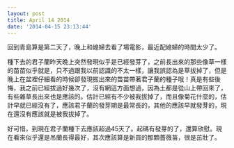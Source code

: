 ```yaml
---
layout: post
title: April 14 2014
date: '2014-04-15 23:13:44'
---
```


回到青島算是第二天了，晚上和媳婦去看了場電影，最近配媳婦的時間太少了。

種下去的君子蘭昨天晚上突然發現似乎是已經發芽了，之前長出來的那些像草一樣的苗苗似乎就是，只不過跟我以前認識的不太一樣，讓我誤認為是草拔掉了，但是晚上在盆裡仔細看的時候卻發現拔出來的苗苗帶著君子蘭的種子哦！真是有些後悔，我之前已經拔過好幾次了，沒有網這方面想過，因為土都是從山上帶回來了，有些雜草長出來也是應該的。估計已經有不少被我拔掉了，而且像菊花什麼的，估計早就已經沒有了，應該君子蘭的發芽期是最常長的，其他的應該早就發芽的，現在還沒有應該就是被我拔掉了。

好可惜，到現在君子蘭種下去應該超過45天了。起碼有發芽的了，還算欣慰。現在看來似乎還是吊蘭長得最好，其次應該算是新買的那顆薔薇苗，很是茁壯了。